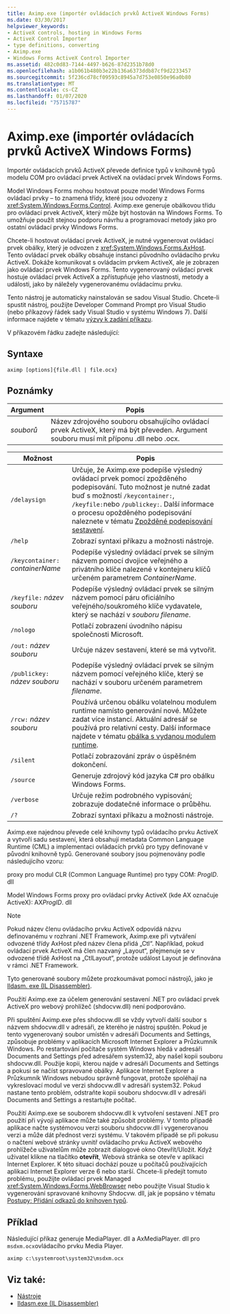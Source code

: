 ```yaml
---
title: Aximp.exe (importér ovládacích prvků ActiveX Windows Forms)
ms.date: 03/30/2017
helpviewer_keywords:
- ActiveX controls, hosting in Windows Forms
- ActiveX Control Importer
- type definitions, converting
- Aximp.exe
- Windows Forms ActiveX Control Importer
ms.assetid: 482c0d83-7144-4497-b626-87d2351b78d0
ms.openlocfilehash: a1b061b480b3e22b136a6373ddb87cf9d2233457
ms.sourcegitcommit: 5f236cd78cf09593c8945a7d753e0850e96a0b80
ms.translationtype: MT
ms.contentlocale: cs-CZ
ms.lasthandoff: 01/07/2020
ms.locfileid: "75715787"
---
```

# <a name="aximpexe-windows-forms-activex-control-importer"></a>Aximp.exe (importér ovládacích prvků ActiveX Windows Forms)
Importér ovládacích prvků ActiveX převede definice typů v knihovně typů modelu COM pro ovládací prvek ActiveX na ovládací prvek Windows Forms.  
  
 Model Windows Forms mohou hostovat pouze model Windows Forms ovládací prvky – to znamená třídy, které jsou odvozeny z <xref:System.Windows.Forms.Control>. Aximp.exe generuje obálkovou třídu pro ovládací prvek ActiveX, který může být hostován na Windows Forms. To umožňuje použít stejnou podporu návrhu a programovací metody jako pro ostatní ovládací prvky Windows Forms.  
  
 Chcete-li hostovat ovládací prvek ActiveX, je nutné vygenerovat ovládací prvek obálky, který je odvozen z <xref:System.Windows.Forms.AxHost>. Tento ovládací prvek obálky obsahuje instanci původního ovládacího prvku ActiveX. Dokáže komunikovat s ovládacím prvkem ActiveX, ale je zobrazen jako ovládací prvek Windows Forms. Tento vygenerovaný ovládací prvek hostuje ovládací prvek ActiveX a zpřístupňuje jeho vlastnosti, metody a události, jako by náležely vygenerovanému ovládacímu prvku.  
  
 Tento nástroj je automaticky nainstalován se sadou Visual Studio. Chcete-li spustit nástroj, použijte Developer Command Prompt pro Visual Studio (nebo příkazový řádek sady Visual Studio v systému Windows 7). Další informace najdete v tématu [výzvy k zadání příkazu](developer-command-prompt-for-vs.md).  
  
 V příkazovém řádku zadejte následující:  
  
## <a name="syntax"></a>Syntaxe  
  
```console  
aximp [options]{file.dll | file.ocx}  
```  
  
## <a name="remarks"></a>Poznámky  
  
|Argument|Popis|  
|--------------|-----------------|  
|*souborů*|Název zdrojového souboru obsahujícího ovládací prvek ActiveX, který má být převeden. Argument souboru musí mít příponu .dll nebo .ocx.|  
  
|Možnost|Popis|  
|------------|-----------------|  
|`/delaysign`|Určuje, že Aximp.exe podepíše výsledný ovládací prvek pomocí zpožděného podepisování. Tuto možnost je nutné zadat buď s možností `/keycontainer:`, `/keyfile:`nebo `/publickey:`. Další informace o procesu opožděného podepisování naleznete v tématu [Zpožděné podepisování sestavení](../../standard/assembly/delay-sign.md).|  
|`/help`|Zobrazí syntaxi příkazu a možnosti nástroje.|  
|`/keycontainer:` *containerName*|Podepíše výsledný ovládací prvek se silným názvem pomocí dvojice veřejného a privátního klíče nalezené v kontejneru klíčů určeném parametrem *ContainerName*.|  
|`/keyfile:` *název souboru*|Podepíše výsledný ovládací prvek se silným názvem pomocí páru oficiálního veřejného/soukromého klíče vydavatele, který se nachází v *souboru filename*.|  
|`/nologo`|Potlačí zobrazení úvodního nápisu společnosti Microsoft.|  
|`/out:` *název souboru*|Určuje název sestavení, které se má vytvořit.|  
|`/publickey:` *název souboru*|Podepíše výsledný ovládací prvek se silným názvem pomocí veřejného klíče, který se nachází v souboru určeném parametrem *filename*.|  
|`/rcw:` *název souboru*|Používá určenou obálku volatelnou modulem runtime namísto generování nové. Můžete zadat více instancí. Aktuální adresář se používá pro relativní cesty. Další informace najdete v tématu [obálka s vydanou modulem runtime](../../standard/native-interop/runtime-callable-wrapper.md).|  
|`/silent`|Potlačí zobrazování zpráv o úspěšném dokončení.|  
|`/source`|Generuje zdrojový kód jazyka C# pro obálku Windows Forms.|  
|`/verbose`|Určuje režim podrobného vypisování; zobrazuje dodatečné informace o průběhu.|  
|`/?`|Zobrazí syntaxi příkazu a možnosti nástroje.|  
  
 Aximp.exe najednou převede celé knihovny typů ovládacího prvku ActiveX a vytvoří sadu sestavení, která obsahují metadata Common Language Runtime (CML) a implementaci ovládacích prvků pro typy definované v původní knihovně typů. Generované soubory jsou pojmenovány podle následujícího vzoru:  
  
 proxy pro modul CLR (Common Language Runtime) pro typy COM: *ProgID*. dll  
  
 Model Windows Forms proxy pro ovládací prvky ActiveX (kde AX označuje ActiveX): AX*ProgID*. dll  
  
> [!NOTE]
> Pokud název členu ovládacího prvku ActiveX odpovídá názvu definovanému v rozhraní .NET Framework, Aximp.exe při vytváření odvozené třídy AxHost před název člena přidá „Ctl“. Například, pokud ovládací prvek ActiveX má člen nazvaný „Layout“, přejmenuje se v odvozené třídě AxHost na „CtlLayout“, protože událost Layout je definována v rámci .NET Framework.  
  
 Tyto generované soubory můžete prozkoumávat pomocí nástrojů, jako je [Ildasm. exe (IL Disassembler)](ildasm-exe-il-disassembler.md).  
  
 Použití Aximp.exe za účelem generování sestavení .NET pro ovládací prvek ActiveX pro webový prohlížeč (shdocvw.dll) není podporováno.  
  
 Při spuštění Aximp.exe přes shdocvw.dll se vždy vytvoří další soubor s názvem shdocvw.dll v adresáři, ze kterého je nástroj spuštěn. Pokud je tento vygenerovaný soubor umístěn v adresáři Documents and Settings, způsobuje problémy v aplikacích Microsoft Internet Explorer a Průzkumník Windows. Po restartování počítače systém Windows hledá v adresáři Documents and Settings před adresářem system32, aby našel kopii souboru shdocvw.dll. Použije kopii, kterou najde v adresáři Documents and Settings a pokusí se načíst spravované obálky. Aplikace Internet Explorer a Průzkumník Windows nebudou správně fungovat, protože spoléhají na vykreslovací modul ve verzi shdocvw.dll v adresáři system32. Pokud nastane tento problém, odstraňte kopii souboru shdocvw.dll v adresáři Documents and Settings a restartujte počítač.  
  
 Použití Aximp.exe se souborem shdocvw.dll k vytvoření sestavení .NET pro použití při vývoji aplikace může také způsobit problémy. V tomto případě aplikace načte systémovou verzi souboru shdocvw.dll i vygenerovanou verzi a může dát přednost verzi systému. V takovém případě se při pokusu o načtení webové stránky uvnitř ovládacího prvku ActiveX webového prohlížeče uživatelům může zobrazit dialogové okno Otevřít/Uložit. Když uživatel klikne na tlačítko **otevřít**, Webová stránka se otevře v aplikaci Internet Explorer. K této situaci dochází pouze u počítačů používajících aplikaci Internet Explorer verze 6 nebo starší. Chcete-li předejít tomuto problému, použijte ovládací prvek Managed <xref:System.Windows.Forms.WebBrowser> nebo použijte Visual Studio k vygenerování spravované knihovny Shdocvw. dll, jak je popsáno v tématu [Postupy: Přidání odkazů do knihoven typů](../interop/how-to-add-references-to-type-libraries.md).  
  
## <a name="example"></a>Příklad  
 Následující příkaz generuje MediaPlayer. dll a AxMediaPlayer. dll pro `msdxm.ocx`ovládacího prvku Media Player.  
  
```console 
aximp c:\systemroot\system32\msdxm.ocx  
```  
  
## <a name="see-also"></a>Viz také:

- [Nástroje](index.md)
- [Ildasm.exe (IL Disassembler)](ildasm-exe-il-disassembler.md)
